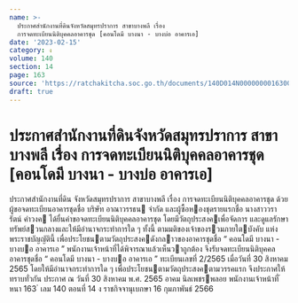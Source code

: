 ```yaml
---
name: >-
  ประกาศสำนักงานที่ดินจังหวัดสมุทรปราการ สาขาบางพลี เรื่อง
  การจดทะเบียนนิติบุคคลอาคารชุด [คอนโดมี บางนา - บางบ่อ อาคารเอ]
date: '2023-02-15'
category: ง
volume: 140
section: 14
page: 163
source: 'https://ratchakitcha.soc.go.th/documents/140D014N0000000016300.pdf'
draft: true
---
```


# ประกาศสำนักงานที่ดินจังหวัดสมุทรปราการ สาขาบางพลี เรื่อง การจดทะเบียนนิติบุคคลอาคารชุด [คอนโดมี บางนา - บางบ่อ อาคารเอ]

ประกาศสํานักงานที่ดิน จังหวัดสมุทรปราการ สาขาบางพลี เรื่อง การจดทะเบียนนิติบุคคลอาคารชุด ด้วย ผู้ขอจดทะเบียนอาคารชุดชื่อ บริษัท อาณาวรรธน จํากัด และผู้ซื้อหองชุดรายแรกชื่อ นางสาววรารัตน์ คําวงค ได้ยื่นคําขอจดทะเบียนนิติบุคคลอาคารชุด โดยมีวัตถุประสงคเพื่อจัดการ และดูแลรักษาทรัพย์สวนกลางและให้มีอํานาจกระทําการใด ๆ ทั้งนี้ ตามมติของเจ้าของรวมภายใตบังคับ แห่งพระราชบัญญัตินี้ เพื่อประโยชนตามวัตถุประสงคดังกลาวของอาคารชุดชื่อ “ คอนโดมี บางนา - บางบอ อาคารเอ ” พนักงานเจ้าหน้าที่ได้พิจารณาแล้วเห็นวาถูกต้อง จึงรับจดทะเบียนนิติบุคคลอาคารชุดชื่อ “ คอนโดมี บางนา - บางบอ อาคารเอ ” ทะเบียนเลขที่ 2/2565 เมื่อวันที่ 30 สิงหาคม 2565 โดยให้มีอํานาจกระทําการใด ๆ เพื่อประโยชนตามวัตถุประสงคตามวรรคแรก จึงประกาศให้ทราบทั่วกัน ประกาศ ณ วันที่ 30 สิงหาคม พ.ศ. 2565 อาคม นิลเพชรพลอย พนักงานเจ้าหน้าที่ ้ หนา 163 ่ เลม 140 ตอนที่ 14 ง ราชกิจจานุเบกษา 16 กุมภาพันธ์ 2566
